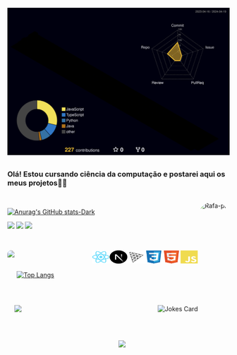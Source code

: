 <!--
**anmawxz/anmawxz** is a ✨ _special_ ✨ repository because its `README.md` (this file) appears on your GitHub profile.
-->

![Status](./profile-3d-contrib/profile-night-rainbow.svg)

##

### Olá! Estou cursando ciência da computação e postarei aqui os meus projetos💖🔭

<br>

<!--pink keyboard gif-->
<img align="right" alt="Rafa-pic" height="250" style="border-radius:50px;" src="https://64.media.tumblr.com/80c31342301504b079e7e2079a06b4be/2a6086fc28a4d516-21/s500x750/7ca7b15c7e85b4d1a4dc363bf3d1fafa58c44ba1.gifv">

<!--stats card by anuraghzra-->
[![Anurag's GitHub stats-Dark](https://github-readme-stats.vercel.app/api?username=anmawxz&show_icons=true&theme=radical#gh-dark-mode-only)](https://github.com/anuraghazra/github-readme-stats#gh-dark-mode-only)

<!--linkedin button and some cute gifs I found-->
<div> 
  <img src="https://media.giphy.com/media/VgCDAzcKvsR6OM0uWg/giphy.gif" width="50">
  <a href="https://www.linkedin.com/in/ang%C3%A9lica-martiniano-295b461a8" target="_blank"><img src="https://img.shields.io/badge/-LinkedIn-%230077B5?style=for-the-badge&logo=linkedin&logoColor=white" target="_blank"></a> 
  <img src="https://media.giphy.com/media/WUlplcMpOCEmTGBtBW/giphy.gif" width="50">
</div>



  ##


<div style="display: inline_block"><br>
  <!--cyber gif-->
  <img align="left" height="250" style="border-radius:50px;" src="https://github.com/thomas10-10/foo-Wallpaper-Feh-Gif/blob/master/desktop-animation2.gif">
  <!--language icons-->
  <img align="right" height="30" width="40" src="https://raw.githubusercontent.com/devicons/devicon/master/icons/javascript/javascript-plain.svg">
  <img align="right" height="30" width="40" src="https://raw.githubusercontent.com/devicons/devicon/master/icons/html5/html5-original.svg">
  <img align="right" height="30" width="40" src="https://raw.githubusercontent.com/devicons/devicon/master/icons/css3/css3-original.svg">
  <img align="right" height="30" width="40" src="https://raw.githubusercontent.com/devicons/devicon/master/icons/threejs/threejs-original.svg">
  <img align="right" height="30" width="40" src="https://raw.githubusercontent.com/devicons/devicon/master/icons/nextjs/nextjs-original.svg">
  <img align="right" height="30" width="40" src="https://raw.githubusercontent.com/devicons/devicon/master/icons/react/react-original.svg">
</div>
<br>
  

  ##
  
  
<!--psyducks div img with a sm images for the sake of css margin-->
<div style="display: inline_block">
  <img align="left" src="span.png" width="5">  
</div>

<!--language stats by anuraghazra-->
[![Top Langs](https://github-readme-stats.vercel.app/api/top-langs/?username=anmawxz&layout=compact&langs_count=7&theme=radical#gh-dark-mode-only)](https://github.com/anuraghazra/github-readme-stats#gh-dark-mode-only)

<br>


  ##



<div>
  <img src="https://media.tenor.com/nh5GiWZW1g4AAAAC/psyduck-floaty.gif" width="200">
  <img align="right" src="https://readme-jokes.vercel.app/api?hideBorder&theme=cobalt&qColor=%23944bcc&aColor=%23bbdb51" alt="Jokes Card"> <!--true treasure-->
</div>


##

<br>

<!--tech icons-->
<div>
    <p align="center">
      <img src="https://skillicons.dev/icons?i=styledcomponents,js,html,css,nodejs,react,nextjs,vite,threejs,aws,bitbucket,git,github,webpack,docker,heroku,vercel,tailwind,figma,flutter,prisma,cypress,linux,vim,nginx" />
    </p>
</div>
